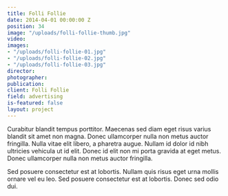 ```yaml
---
title: Folli Follie
date: 2014-04-01 00:00:00 Z
position: 34
image: "/uploads/folli-follie-thumb.jpg"
video: 
images:
- "/uploads/folli-follie-01.jpg"
- "/uploads/folli-follie-02.jpg"
- "/uploads/folli-follie-03.jpg"
director: 
photographer: 
publication: 
client: Folli Follie
field: advertising
is-featured: false
layout: project
---
```


Curabitur blandit tempus porttitor. Maecenas sed diam eget risus varius blandit sit amet non magna. Donec ullamcorper nulla non metus auctor fringilla. Nulla vitae elit libero, a pharetra augue. Nullam id dolor id nibh ultricies vehicula ut id elit. Donec id elit non mi porta gravida at eget metus. Donec ullamcorper nulla non metus auctor fringilla.

Sed posuere consectetur est at lobortis. Nullam quis risus eget urna mollis ornare vel eu leo. Sed posuere consectetur est at lobortis. Donec sed odio dui.